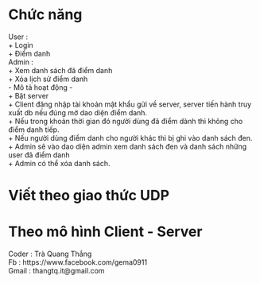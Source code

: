 <h1>Chức năng</h1>
User : <br/>
+ Login<br/>
+ Điểm danh<br/>
Admin :<br/>
+ Xem danh sách đã điểm danh<br/>
+ Xóa lịch sử điểm danh  <br/>
- Mô tả hoạt động -<br/>
+ Bật server <br/>
+ Client đăng nhập tài khoản mật khẩu gửi về server, server tiến hành truy xuất db nếu đúng mở dao diện điểm danh.<br/>
+ Nếu trong khoản thời gian đó người dùng đã điểm dành thì không cho điểm danh tiếp.<br/>
+ Nếu người dùng điểm danh cho người khác thì bị ghi vào danh sách đen.<br/>
+ Admin sẽ vào dao diện admin xem danh sách đen và danh sách những user đã điểm danh <br/>
+ Admin có thể xóa danh sách. <br/>
<h1>Viết theo giao thức UDP</h1>
<h1>Theo mô hình Client - Server</h1>
Coder : Trà Quang Thắng <br/>
Fb : https://www.facebook.com/gema0911 <br/>
Gmail : thangtq.it@gmail.com
